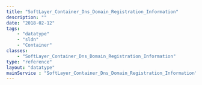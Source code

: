 ```yaml
---
title: "SoftLayer_Container_Dns_Domain_Registration_Information"
description: ""
date: "2018-02-12"
tags:
    - "datatype"
    - "sldn"
    - "Container"
classes:
    - "SoftLayer_Container_Dns_Domain_Registration_Information"
type: "reference"
layout: "datatype"
mainService : "SoftLayer_Container_Dns_Domain_Registration_Information"
---
```

